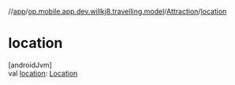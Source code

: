//[app](../../../index.md)/[op.mobile.app.dev.willkj8.travelling.model](../index.md)/[Attraction](index.md)/[location](location.md)

# location

[androidJvm]\
val [location](location.md): [Location](../-location/index.md)
